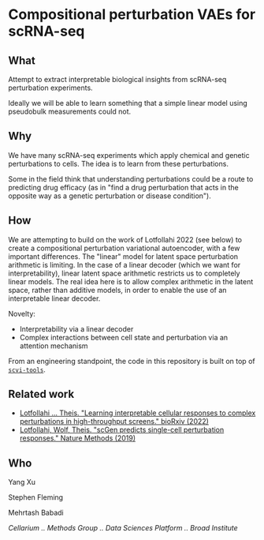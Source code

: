 # Compositional perturbation VAEs for scRNA-seq

## What

Attempt to extract interpretable biological insights from scRNA-seq perturbation 
experiments.

Ideally we will be able to learn something that a simple linear model using 
pseudobulk measurements could not.

## Why

We have many scRNA-seq experiments which apply chemical and genetic 
perturbations to cells. The idea is to learn from these perturbations.

Some in the field think that understanding perturbations could be a route to 
predicting drug efficacy (as in "find a drug perturbation that acts in the 
opposite way as a genetic perturbation or disease condition").

## How

We are attempting to build on the work of Lotfollahi 2022 (see below) to create 
a compositional perturbation variational autoencoder, with a few important 
differences.  The "linear" model for latent space perturbation arithmetic is 
limiting.  In the case of a linear decoder (which we want for interpretability), 
linear latent space arithmetic restricts us to completely linear models.  The 
real idea here is to allow complex arithmetic in the latent space, rather 
than additive models, in order to enable the use of an interpretable linear 
decoder.

Novelty:

- Interpretability via a linear decoder
- Complex interactions between cell state and perturbation via an attention 
mechanism

From an engineering standpoint, the code in this repository is built on top of 
[`scvi-tools`](https://scvi-tools.org).

## Related work

- [Lotfollahi ... Theis. "Learning interpretable cellular responses to 
complex perturbations in high-throughput screens." 
bioRxiv (2022)](https://www.biorxiv.org/content/10.1101/2021.04.14.439903v2)
- [Lotfollahi, Wolf, Theis. "scGen predicts single-cell perturbation 
responses." Nature Methods (2019)](https://www.nature.com/articles/s41592-019-0494-8)

## Who

Yang Xu

Stephen Fleming

Mehrtash Babadi

_Cellarium .. Methods Group .. Data Sciences Platform .. Broad Institute_
